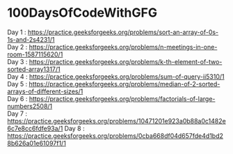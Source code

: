 # 100DaysOfCodeWithGFG

Day 1 : https://practice.geeksforgeeks.org/problems/sort-an-array-of-0s-1s-and-2s4231/1<br/>
Day 2 : https://practice.geeksforgeeks.org/problems/n-meetings-in-one-room-1587115620/1<br/>
Day 3 : https://practice.geeksforgeeks.org/problems/k-th-element-of-two-sorted-array1317/1<br/>
Day 4 : https://practice.geeksforgeeks.org/problems/sum-of-query-ii5310/1<br />
Day 5 : https://practice.geeksforgeeks.org/problems/median-of-2-sorted-arrays-of-different-sizes/1<br />
Day 6 : https://practice.geeksforgeeks.org/problems/factorials-of-large-numbers2508/1<br />
Day 7 : https://practice.geeksforgeeks.org/problems/10471201e923a0b88a0c1482e6c7e8cc6fdfe93a/1
Day 8 : https://practice.geeksforgeeks.org/problems/0cba668df04d657fde4d1bd28b626a01e61097f1/1<br />
